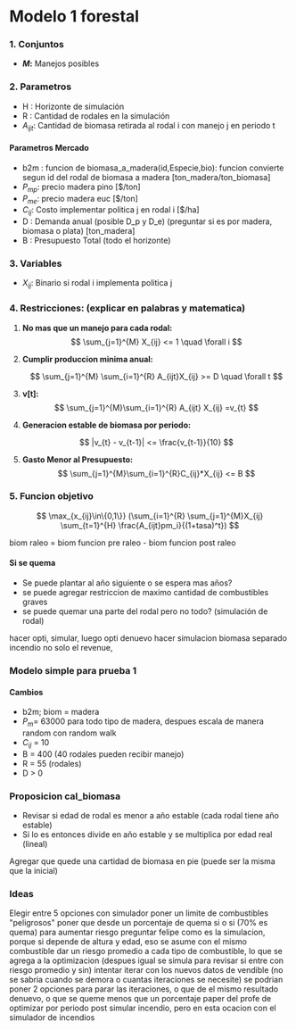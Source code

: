 # Modelo 1 forestal

### 1. Conjuntos

- **$M:$** Manejos posibles

### 2. Parametros

- H : Horizonte de simulación
- R : Cantidad de rodales en la simulación
- $A_{ijt}:$ Cantidad de biomasa retirada al rodal i con manejo j en periodo t

#### Parametros Mercado

- b2m : funcion de biomasa_a_madera(id,Especie,bio): funcion convierte segun id del rodal de biomasa a madera
[ton_madera/ton_biomasa]
- $P_{mp}$: precio madera pino [$/ton]
- $P_{me}$: precio madera euc [$/ton]
- $C_{ij}:$ Costo implementar politica j en rodal i [$/ha]
- D : Demanda anual (posible D_p y D_e) (preguntar si es por madera, biomasa o plata) [ton_madera]
- B : Presupuesto Total (todo el horizonte)

### 3. Variables

- $X_{ij}$: Binario si rodal i implementa politica j

### 4. Restricciones: (explicar en palabras y matematica)

1. **No mas que un manejo para cada rodal:**
   $$
   \sum_{j=1}^{M} X_{ij} <= 1 \quad \forall i
   $$

1. **Cumplir produccion minima anual:**

    $$
    \sum_{j=1}^{M} \sum_{i=1}^{R} A_{ijt}X_{ij} >= D \quad \forall t
    $$

1. **v[t]:**
    $$
    \sum_{j=1}^{M}\sum_{i=1}^{R} A_{ijt} X_{ij} =v_{t}
    $$

1. **Generacion estable de biomasa por periodo:**

    $$
    |v_{t} - v_{t-1}| <= \frac{v_{t-1}}{10}
    $$
1. **Gasto Menor al Presupuesto:**
    $$
    \sum_{j=1}^{M}\sum_{i=1}^{R}C_{ij}*X_{ij} <= B
    $$

### 5. Funcion objetivo

$$
\max_{x_{ij}\in\{0,1\}} (\sum_{i=1}^{R} \sum_{j=1}^{M}X_{ij} \sum_{t=1}^{H} \frac{A_{ijt}pm_i}{(1+tasa)^t})
$$

biom raleo = biom funcion pre raleo - biom funcion post raleo

#### Si se quema

- Se puede plantar al año siguiente o se espera mas años?
- se puede agregar restriccion de maximo cantidad de combustibles graves
- se puede quemar una parte del rodal pero no todo? (simulación de rodal)

hacer opti, simular, luego opti denuevo
hacer simulacion biomasa separado incendio
no solo el revenue,

### Modelo simple para prueba 1

#### Cambios

- b2m; biom = madera
- $P_m$= 63000 para todo tipo de madera, despues escala de manera random con random walk
- $C_{ij}$ = 10
- B = 400 (40 rodales pueden recibir manejo)
- R = 55 (rodales)
- D > 0

### Proposicion cal_biomasa

- Revisar si edad de rodal es menor a año estable (cada rodal tiene año estable)
- Si lo es entonces divide en año estable y se multiplica por edad real (lineal)

Agregar que quede una cartidad de biomasa en pie (puede ser la misma que la inicial)



### Ideas

Elegir entre 5 opciones con simulador
poner un limite de combustibles "peligrosos"
poner que desde un porcentaje de quema si o si (70% es quema) para aumentar riesgo
preguntar felipe como es la simulacion, porque si depende de altura y edad, eso se asume con el mismo combustible
dar un riesgo promedio a cada tipo de combustible, lo que se agrega a la optimizacion (despues igual se simula para revisar si entre con riesgo promedio y sin)
intentar iterar con los nuevos datos de vendible (no se sabria cuando se demora o cuantas iteraciones se necesite) se podrian poner 2 opciones para parar las iteraciones, o que de el mismo resultado denuevo, o que se queme menos que un porcentaje
paper del profe de optimizar por periodo post simular incendio, pero en esta ocacion con el simulador de incendios

